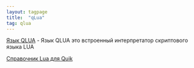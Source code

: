 ```yaml
---
layout: tagpage
title:  "qLua"
tag: qlua
---
```


[Язык QLUA](https://arqatech.com/ru/products/quik/capabilities/integration/programming-languages/) -  Язык QLUA это встроенный интерпретатор скриптового языка LUA<br>

[Справочник Lua для Quik](http://luaq.ru/)<br>
